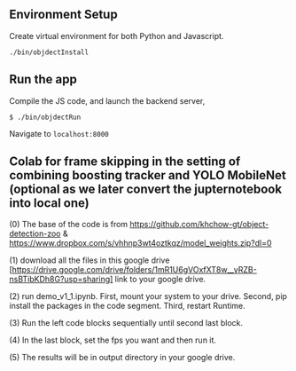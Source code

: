 ## Environment Setup
Create virtual environment for both Python and Javascript.
```
./bin/objdectInstall
```

## Run the app
Compile the JS code, and launch the backend server,
```
$ ./bin/objdectRun
```
Navigate to `localhost:8000`



## Colab for frame skipping in the setting of combining boosting tracker and YOLO MobileNet (optional as we later convert the jupternotebook into local one)

(0) The base of the code is from https://github.com/khchow-gt/object-detection-zoo & https://www.dropbox.com/s/vhhnp3wt4oztkqz/model_weights.zip?dl=0

(1) download all the files in this google drive [https://drive.google.com/drive/folders/1mR1U6gVOxfXT8w__yRZB-nsBTibKDh8G?usp=sharing] link to your google drive.

(2) run demo_v1_1.ipynb. First, mount your system to your drive. Second, pip install the packages in the code segment. Third, restart Runtime.

(3) Run the left code blocks sequentially until second last block.

(4) In the last block, set the fps you want and then run it.

(5) The results will be in output directory in your google drive.

